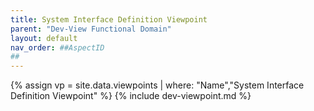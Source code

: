 ```yaml
---
title: System Interface Definition Viewpoint
parent: "Dev-View Functional Domain"
layout: default
nav_order: ##AspectID
##
---
```

{% assign vp = site.data.viewpoints | where: "Name","System Interface Definition Viewpoint" %}
{% include dev-viewpoint.md %}